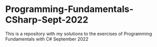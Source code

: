 # Programming-Fundamentals-CSharp-Sept-2022
This is a repository with my solutions to the exercises of Programming Fundamentals with C# September 2022

